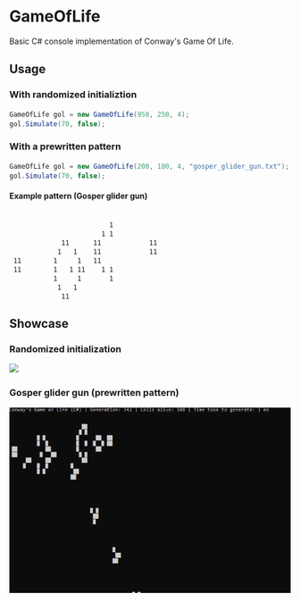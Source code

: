 # GameOfLife
Basic C# console implementation of Conway's Game Of Life.
## Usage
### With randomized initializtion
```C#
GameOfLife gol = new GameOfLife(950, 250, 4);
gol.Simulate(70, false);
```
### With a prewritten pattern
```C#
GameOfLife gol = new GameOfLife(200, 100, 4, "gosper_glider_gun.txt");
gol.Simulate(70, false);
```
#### Example pattern (Gosper glider gun)
```

                         1
                       1 1
             11      11            11
            1   1    11            11
 11        1     1   11
 11        1   1 11    1 1
           1     1       1
            1   1
             11
```
## Showcase
### Randomized initialization
![](https://github.com/immortalized/GameOfLife/blob/main/Other/randomizedinit.gif)
### Gosper glider gun (prewritten pattern)
![](https://github.com/immortalized/GameOfLife/blob/main/Other/gosperglidergun.gif)
